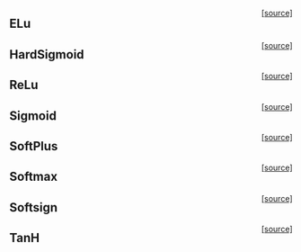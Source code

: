 

<span style="float:right;"> [[source]](https://github.com/adamtiger/NNSharp/blob/master/NNSharp/Kernels/CPUKernels/ELuKernel.cs) </span>
## ELu

<span style="float:right;"> [[source]](https://github.com/adamtiger/NNSharp/blob/master/NNSharp/Kernels/CPUKernels/HardSigmoidKernel.cs) </span>
## HardSigmoid

<span style="float:right;"> [[source]](https://github.com/adamtiger/NNSharp/blob/master/NNSharp/Kernels/CPUKernels/ReLuKernel.cs) </span>
## ReLu

<span style="float:right;"> [[source]](https://github.com/adamtiger/NNSharp/blob/master/NNSharp/Kernels/CPUKernels/SigmoidKernel.cs) </span>
## Sigmoid

<span style="float:right;"> [[source]](https://github.com/adamtiger/NNSharp/blob/master/NNSharp/Kernels/CPUKernels/SoftPlusKernel.cs) </span>
## SoftPlus

<span style="float:right;"> [[source]](https://github.com/adamtiger/NNSharp/blob/master/NNSharp/Kernels/CPUKernels/SoftmaxKernel.cs) </span>
## Softmax

<span style="float:right;"> [[source]](https://github.com/adamtiger/NNSharp/blob/master/NNSharp/Kernels/CPUKernels/SoftsignKernel.cs) </span>
## Softsign

<span style="float:right;"> [[source]](https://github.com/adamtiger/NNSharp/blob/master/NNSharp/Kernels/CPUKernels/TanHKernel.cs) </span>
## TanH
